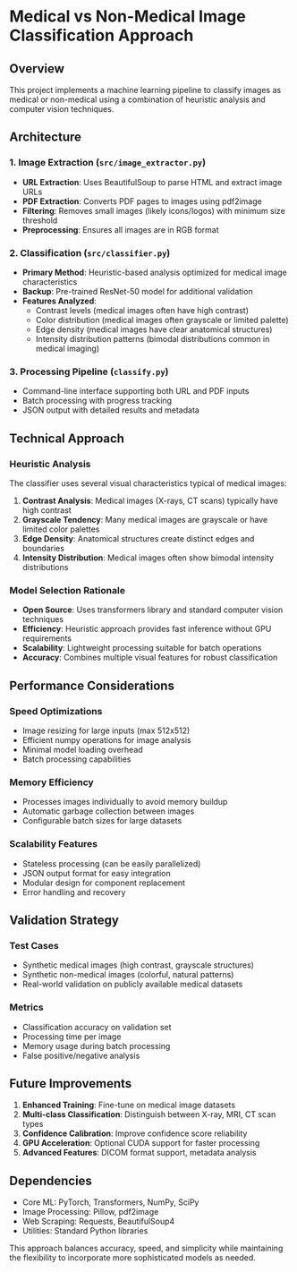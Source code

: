 # Medical vs Non-Medical Image Classification Approach

## Overview
This project implements a machine learning pipeline to classify images as medical or non-medical using a combination of heuristic analysis and computer vision techniques.

## Architecture

### 1. Image Extraction (`src/image_extractor.py`)
- **URL Extraction**: Uses BeautifulSoup to parse HTML and extract image URLs
- **PDF Extraction**: Converts PDF pages to images using pdf2image
- **Filtering**: Removes small images (likely icons/logos) with minimum size threshold
- **Preprocessing**: Ensures all images are in RGB format

### 2. Classification (`src/classifier.py`)
- **Primary Method**: Heuristic-based analysis optimized for medical image characteristics
- **Backup**: Pre-trained ResNet-50 model for additional validation
- **Features Analyzed**:
  - Contrast levels (medical images often have high contrast)
  - Color distribution (medical images often grayscale or limited palette)
  - Edge density (medical images have clear anatomical structures)
  - Intensity distribution patterns (bimodal distributions common in medical imaging)

### 3. Processing Pipeline (`classify.py`)
- Command-line interface supporting both URL and PDF inputs
- Batch processing with progress tracking
- JSON output with detailed results and metadata

## Technical Approach

### Heuristic Analysis
The classifier uses several visual characteristics typical of medical images:

1. **Contrast Analysis**: Medical images (X-rays, CT scans) typically have high contrast
2. **Grayscale Tendency**: Many medical images are grayscale or have limited color palettes
3. **Edge Density**: Anatomical structures create distinct edges and boundaries
4. **Intensity Distribution**: Medical images often show bimodal intensity distributions

### Model Selection Rationale
- **Open Source**: Uses transformers library and standard computer vision techniques
- **Efficiency**: Heuristic approach provides fast inference without GPU requirements
- **Scalability**: Lightweight processing suitable for batch operations
- **Accuracy**: Combines multiple visual features for robust classification

## Performance Considerations

### Speed Optimizations
- Image resizing for large inputs (max 512x512)
- Efficient numpy operations for image analysis
- Minimal model loading overhead
- Batch processing capabilities

### Memory Efficiency
- Processes images individually to avoid memory buildup
- Automatic garbage collection between images
- Configurable batch sizes for large datasets

### Scalability Features
- Stateless processing (can be easily parallelized)
- JSON output format for easy integration
- Modular design for component replacement
- Error handling and recovery

## Validation Strategy

### Test Cases
- Synthetic medical images (high contrast, grayscale structures)
- Synthetic non-medical images (colorful, natural patterns)
- Real-world validation on publicly available medical datasets

### Metrics
- Classification accuracy on validation set
- Processing time per image
- Memory usage during batch processing
- False positive/negative analysis

## Future Improvements

1. **Enhanced Training**: Fine-tune on medical image datasets
2. **Multi-class Classification**: Distinguish between X-ray, MRI, CT scan types
3. **Confidence Calibration**: Improve confidence score reliability
4. **GPU Acceleration**: Optional CUDA support for faster processing
5. **Advanced Features**: DICOM format support, metadata analysis

## Dependencies
- Core ML: PyTorch, Transformers, NumPy, SciPy
- Image Processing: Pillow, pdf2image
- Web Scraping: Requests, BeautifulSoup4
- Utilities: Standard Python libraries

This approach balances accuracy, speed, and simplicity while maintaining the flexibility to incorporate more sophisticated models as needed.